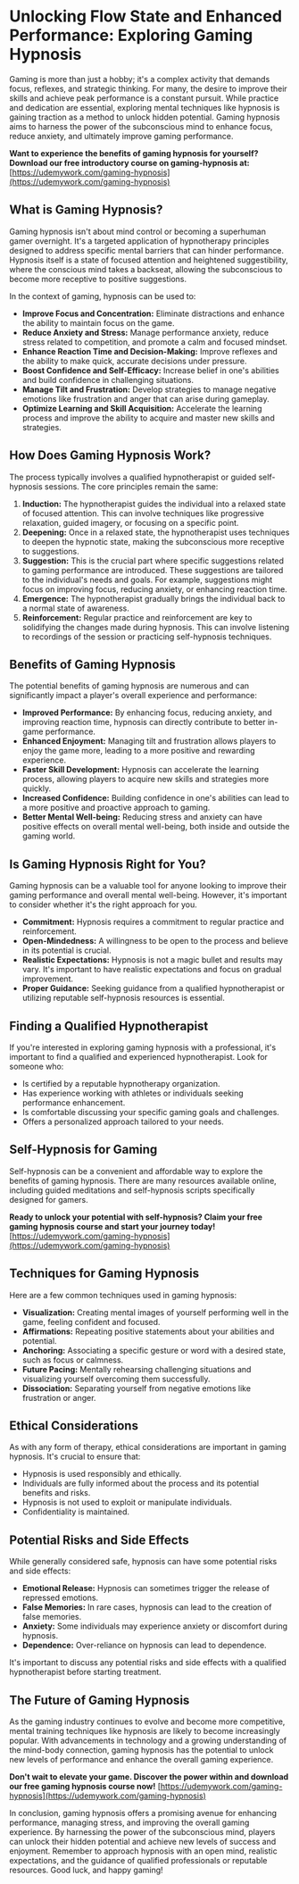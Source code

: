 # Unlocking Flow State and Enhanced Performance: Exploring Gaming Hypnosis

Gaming is more than just a hobby; it's a complex activity that demands focus, reflexes, and strategic thinking. For many, the desire to improve their skills and achieve peak performance is a constant pursuit. While practice and dedication are essential, exploring mental techniques like hypnosis is gaining traction as a method to unlock hidden potential. Gaming hypnosis aims to harness the power of the subconscious mind to enhance focus, reduce anxiety, and ultimately improve gaming performance.

**Want to experience the benefits of gaming hypnosis for yourself? Download our free introductory course on gaming-hypnosis at:** [https://udemywork.com/gaming-hypnosis](https://udemywork.com/gaming-hypnosis)

## What is Gaming Hypnosis?

Gaming hypnosis isn't about mind control or becoming a superhuman gamer overnight. It's a targeted application of hypnotherapy principles designed to address specific mental barriers that can hinder performance. Hypnosis itself is a state of focused attention and heightened suggestibility, where the conscious mind takes a backseat, allowing the subconscious to become more receptive to positive suggestions.

In the context of gaming, hypnosis can be used to:

*   **Improve Focus and Concentration:** Eliminate distractions and enhance the ability to maintain focus on the game.
*   **Reduce Anxiety and Stress:** Manage performance anxiety, reduce stress related to competition, and promote a calm and focused mindset.
*   **Enhance Reaction Time and Decision-Making:** Improve reflexes and the ability to make quick, accurate decisions under pressure.
*   **Boost Confidence and Self-Efficacy:** Increase belief in one's abilities and build confidence in challenging situations.
*   **Manage Tilt and Frustration:** Develop strategies to manage negative emotions like frustration and anger that can arise during gameplay.
*   **Optimize Learning and Skill Acquisition:** Accelerate the learning process and improve the ability to acquire and master new skills and strategies.

## How Does Gaming Hypnosis Work?

The process typically involves a qualified hypnotherapist or guided self-hypnosis sessions. The core principles remain the same:

1.  **Induction:** The hypnotherapist guides the individual into a relaxed state of focused attention. This can involve techniques like progressive relaxation, guided imagery, or focusing on a specific point.
2.  **Deepening:** Once in a relaxed state, the hypnotherapist uses techniques to deepen the hypnotic state, making the subconscious more receptive to suggestions.
3.  **Suggestion:** This is the crucial part where specific suggestions related to gaming performance are introduced. These suggestions are tailored to the individual's needs and goals. For example, suggestions might focus on improving focus, reducing anxiety, or enhancing reaction time.
4.  **Emergence:** The hypnotherapist gradually brings the individual back to a normal state of awareness.
5.  **Reinforcement:** Regular practice and reinforcement are key to solidifying the changes made during hypnosis. This can involve listening to recordings of the session or practicing self-hypnosis techniques.

## Benefits of Gaming Hypnosis

The potential benefits of gaming hypnosis are numerous and can significantly impact a player's overall experience and performance:

*   **Improved Performance:** By enhancing focus, reducing anxiety, and improving reaction time, hypnosis can directly contribute to better in-game performance.
*   **Enhanced Enjoyment:** Managing tilt and frustration allows players to enjoy the game more, leading to a more positive and rewarding experience.
*   **Faster Skill Development:** Hypnosis can accelerate the learning process, allowing players to acquire new skills and strategies more quickly.
*   **Increased Confidence:** Building confidence in one's abilities can lead to a more positive and proactive approach to gaming.
*   **Better Mental Well-being:** Reducing stress and anxiety can have positive effects on overall mental well-being, both inside and outside the gaming world.

## Is Gaming Hypnosis Right for You?

Gaming hypnosis can be a valuable tool for anyone looking to improve their gaming performance and overall mental well-being. However, it's important to consider whether it's the right approach for you.

*   **Commitment:** Hypnosis requires a commitment to regular practice and reinforcement.
*   **Open-Mindedness:** A willingness to be open to the process and believe in its potential is crucial.
*   **Realistic Expectations:** Hypnosis is not a magic bullet and results may vary. It's important to have realistic expectations and focus on gradual improvement.
*   **Proper Guidance:** Seeking guidance from a qualified hypnotherapist or utilizing reputable self-hypnosis resources is essential.

## Finding a Qualified Hypnotherapist

If you're interested in exploring gaming hypnosis with a professional, it's important to find a qualified and experienced hypnotherapist. Look for someone who:

*   Is certified by a reputable hypnotherapy organization.
*   Has experience working with athletes or individuals seeking performance enhancement.
*   Is comfortable discussing your specific gaming goals and challenges.
*   Offers a personalized approach tailored to your needs.

## Self-Hypnosis for Gaming

Self-hypnosis can be a convenient and affordable way to explore the benefits of gaming hypnosis. There are many resources available online, including guided meditations and self-hypnosis scripts specifically designed for gamers.

**Ready to unlock your potential with self-hypnosis? Claim your free gaming hypnosis course and start your journey today!** [https://udemywork.com/gaming-hypnosis](https://udemywork.com/gaming-hypnosis)

## Techniques for Gaming Hypnosis

Here are a few common techniques used in gaming hypnosis:

*   **Visualization:** Creating mental images of yourself performing well in the game, feeling confident and focused.
*   **Affirmations:** Repeating positive statements about your abilities and potential.
*   **Anchoring:** Associating a specific gesture or word with a desired state, such as focus or calmness.
*   **Future Pacing:** Mentally rehearsing challenging situations and visualizing yourself overcoming them successfully.
*   **Dissociation:** Separating yourself from negative emotions like frustration or anger.

## Ethical Considerations

As with any form of therapy, ethical considerations are important in gaming hypnosis. It's crucial to ensure that:

*   Hypnosis is used responsibly and ethically.
*   Individuals are fully informed about the process and its potential benefits and risks.
*   Hypnosis is not used to exploit or manipulate individuals.
*   Confidentiality is maintained.

## Potential Risks and Side Effects

While generally considered safe, hypnosis can have some potential risks and side effects:

*   **Emotional Release:** Hypnosis can sometimes trigger the release of repressed emotions.
*   **False Memories:** In rare cases, hypnosis can lead to the creation of false memories.
*   **Anxiety:** Some individuals may experience anxiety or discomfort during hypnosis.
*   **Dependence:** Over-reliance on hypnosis can lead to dependence.

It's important to discuss any potential risks and side effects with a qualified hypnotherapist before starting treatment.

## The Future of Gaming Hypnosis

As the gaming industry continues to evolve and become more competitive, mental training techniques like hypnosis are likely to become increasingly popular. With advancements in technology and a growing understanding of the mind-body connection, gaming hypnosis has the potential to unlock new levels of performance and enhance the overall gaming experience.

**Don't wait to elevate your game. Discover the power within and download our free gaming hypnosis course now!** [https://udemywork.com/gaming-hypnosis](https://udemywork.com/gaming-hypnosis)

In conclusion, gaming hypnosis offers a promising avenue for enhancing performance, managing stress, and improving the overall gaming experience. By harnessing the power of the subconscious mind, players can unlock their hidden potential and achieve new levels of success and enjoyment. Remember to approach hypnosis with an open mind, realistic expectations, and the guidance of qualified professionals or reputable resources. Good luck, and happy gaming!
